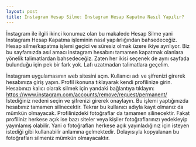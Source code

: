 ```yaml
---
layout: post
title: İnstagram Hesap Silme: İnstagram Hesap Kapatma Nasıl Yapılır?
---
```

İnstagram ile ilgili ikinci konumuz olan bu makalede Hesap Silme yani İnstagram Hesap Kapatma işleminin nasıl yapılırlığından bahsedeceğiz. Hesap silme/kapatma işlemi geçici ve süresiz olmak üzere ikiye ayrılıyor. Biz bu sayfamızda asıl amacı instagram hesabını tamamen kapatmak olanlara yönelik talimatlardan bahsedeceğiz. Zaten her ikisi seçenek de aynı sayfada bulunduğu için pek bir fark yok. Lafı uzatmadan talimatlara geçelim.

İnstagram uygulamasının web sitesini açın.
Kullanıcı adı ve şifrenizi girerek hesabınıza giriş yapın.
Profil ikonuna tıklayarak kendi profilinize girin.
Hesabınızı kalıcı olarak silmek için yandaki bağlantıya tıklayın: <a rel="nofollow noopener" href="https://www.instagram.com/accounts/remove/request/permanent/">https://www.instagram.com/accounts/remove/request/permanent/</a>
İstediğiniz nedeni seçin ve şifrenizi girerek onaylayın.
Bu işlemi yaptığınızda hesabınız tamamen silinecektir. Tekrar bu kullanıcı adıyla kayıt olmanız da mümkün olmayacak. Profilinizdeki fotoğraflar da tamamen silinecektir. Fakat profiliniz  herkese açık ise bazı siteler veya kişiler fotoğraflarınızı yedekleyip yayınlamış olabilir. Yani o fotoğrafları herkese açık yayınladığınız için isteyen istediği gibi kullanabilir anlamına gelmektedir. Dolayısıyla kopyalanan bu fotoğrafları silmeniz mümkün olmayacaktır.
